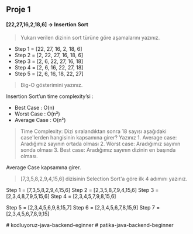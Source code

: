 ## Proje 1
#### [22,27,16,2,18,6] -> Insertion Sort

> Yukarı verilen dizinin sort türüne göre aşamalarını yazınız.

* Step 1 = [22, 27, 16, 2, 18, 6]
* Step 2 = [2, 22, 27, 16, 18, 6]
* Step 3 = [2, 6, 22, 27, 16, 18]
* Step 4 = [2, 6, 16, 22, 27, 18]
* Step 5 = [2, 6, 16, 18, 22, 27]
 
> Big-O gösterimini yazınız.

Insertion Sort’un time complexity’si :

- Best Case : O(n)
- Worst Case : O(n²)
- Average Case : O(n²)

>  Time Complexity: Dizi sıralandıktan sonra 18 sayısı aşağıdaki case'lerden hangisinin kapsamına girer? Yazınız  1. Average case: Aradığımız sayının ortada olması 2. Worst case: Aradığımız sayının sonda olması 3. Best case: Aradığımız sayının dizinin en başında olması. 
 
Average Case kapsamına girer.

> [7,3,5,8,2,9,4,15,6] dizisinin Selection Sort'a göre ilk 4 adımını yazınız.  

Step 1 = [7,3,5,8,2,9,4,15,6]
Step 2 = [2,3,5,8,7,9,4,15,6]
Step 3 = [2,3,4,8,7,9,5,15,6]
Step 4 = [2,3,4,5,7,9,8,15,6]

Step 5 = [2,3,4,5,6,9,8,15,7]
Step 6 = [2,3,4,5,6,7,8,15,9]
Step 7 = [2,3,4,5,6,7,8,9,15]

#   k o d l u y o r u z - j a v a - b a c k e n d - e g i n n e r  
 #   p a t i k a - j a v a - b a c k e n d - b e g i n n e r  
 